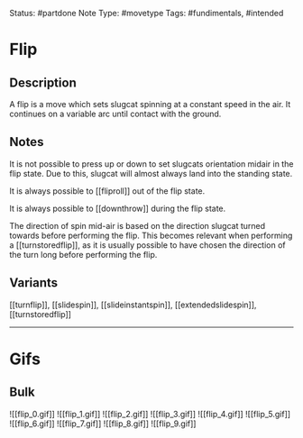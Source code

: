 Status: #partdone 
Note Type: #movetype
Tags: #fundimentals, #intended

# Flip
## Description
A flip is a move which sets slugcat spinning at a constant speed in the air. It continues on a variable arc until contact with the ground.

## Notes
It is not possible to press up or down to set slugcats orientation midair in the flip state. Due to this, slugcat will almost always land into the standing state.

It is always possible to [[fliproll]] out of the flip state.

It is always possible to [[downthrow]] during the flip state.

The direction of spin mid-air is based on the direction slugcat turned towards before performing the flip. This becomes relevant when performing a [[turnstoredflip]], as it is usually possible to have chosen the direction of the turn long before performing the flip.

## Variants
[[turnflip]], [[slidespin]], [[slideinstantspin]], [[extendedslidespin]], [[turnstoredflip]]

___
# Gifs
## Bulk
![[flip_0.gif]]
![[flip_1.gif]]
![[flip_2.gif]]
![[flip_3.gif]]
![[flip_4.gif]]
![[flip_5.gif]]
![[flip_6.gif]]
![[flip_7.gif]]
![[flip_8.gif]]
![[flip_9.gif]]